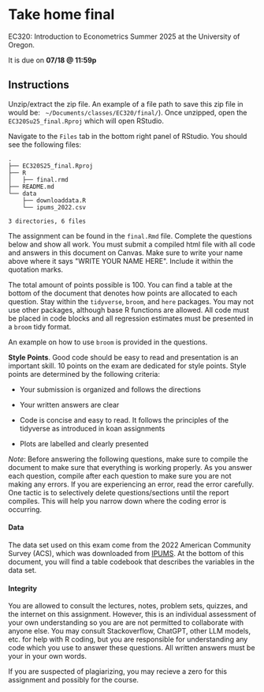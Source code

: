 # Take home final

EC320: Introduction to Econometrics Summer 2025 at the University of Oregon.

It is due on __07/18 @ 11:59p__

## Instructions

Unzip/extract the zip file.
An example of a file path to save this zip file in would be: `
~/Documents/classes/EC320/final/`).
Once unzipped, open the `EC320Su25_final.Rproj` which will open RStudio.

Navigate to the `Files` tab in the bottom right panel of RStudio.
You should see the following files:

```
.
├── EC320S25_final.Rproj
├── R
│   ├── final.rmd
├── README.md
└── data
    ├── downloaddata.R
    └── ipums_2022.csv

3 directories, 6 files

```

The assignment can be found in the `final.Rmd` file.
Complete the questions below and show all work.
You must submit a compiled html file with all code and answers in this document on Canvas.
Make sure to write your name above where it says "WRITE YOUR NAME HERE".
Include it within the quotation marks.

The total amount of points possible is 100.
You can find a table at the bottom of the document that denotes how points are allocated to each question.
Stay within the `tidyverse`, `broom`, and `here` packages.
You may not use other packages, although base R functions are allowed.
All code must be placed in code blocks and all regression estimates 
must be presented in a `broom` tidy format.

An example on how to use `broom` is provided in the questions. 

__Style Points__.
Good code should be easy to read and presentation is an important skill.
10 points on the exam are dedicated for style points.
Style points are determined by the following criteria:

- Your submission is organized and follows the directions

- Your written answers are clear

- Code is concise and easy to read.
It follows the principles of the tidyverse as introduced in koan assignments

- Plots are labelled and clearly presented

_Note_: Before answering the following questions,
make sure to compile the document to make sure that everything is working properly.
As you answer each question,
compile after each question to make sure you are not making any errors.
If you are experiencing an error, read the error carefully.
One tactic is to selectively delete questions/sections until the report compiles.
This will help you narrow down where the coding error is occurring.


#### Data

The data set used on this exam come from the 2022 American Community Survey (ACS),
which was downloaded from [IPUMS](https://ipums.org/).
At the bottom of this document,
you will find a table codebook that describes the variables in the data set.

#### Integrity
You are allowed to consult the lectures, notes, problem sets, quizzes,
and the internet on this assignment.
However, this is an individual assessment of your own understanding 
so you are are not permitted to collaborate with anyone else.
You may consult Stackoverflow, ChatGPT, other LLM models, etc. for help with R coding,
but you are responsible for understanding any code which you use to answer these questions.
All written answers must be your in your own words.

If you are suspected of plagiarizing,
you may recieve a zero for this assignment and possibly for the course.

